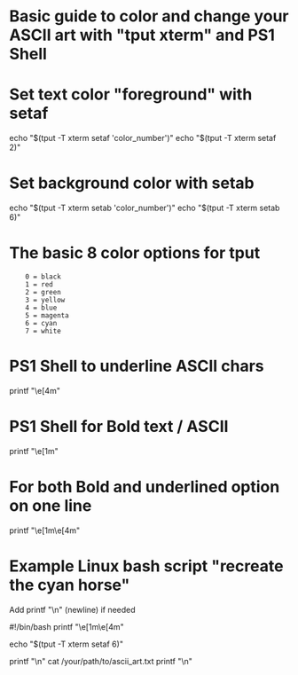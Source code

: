 # Basic guide to color and change your ASCII art with "tput xterm" and PS1 Shell

# Set text color "foreground" with setaf
echo "$(tput -T xterm setaf 'color_number')"
echo "$(tput -T xterm setaf 2)"

# Set background color with setab
echo "$(tput -T xterm setab 'color_number')"
echo "$(tput -T xterm setab 6)" 

# The basic 8 color options for tput
        0 = black
        1 = red
        2 = green
        3 = yellow
        4 = blue
        5 = magenta
        6 = cyan
        7 = white
        
# PS1 Shell to underline ASCII chars 
printf "\e[4m"

# PS1 Shell for Bold text / ASCII 
printf "\e[1m"

# For both Bold and underlined option on one line
printf "\e[1m\e[4m"

# Example Linux bash script "recreate the cyan horse"
Add printf "\n" (newline) if needed

#!/bin/bash
printf "\e[1m\e[4m"

echo "$(tput -T xterm setaf 6)"

printf "\n"
cat /your/path/to/ascii_art.txt
printf "\n"

